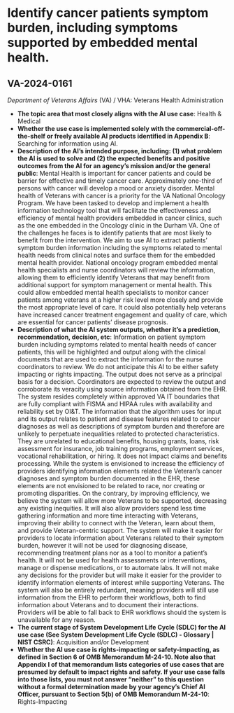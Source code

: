 # Identify cancer patients symptom burden, including symptoms supported by embedded mental health.
## VA-2024-0161
_Department of Veterans Affairs_ (VA) / VHA: Veterans Health Administration


+ **The topic area that most closely aligns with the AI use case**: Health & Medical
+ **Whether the use case is implemented solely with the commercial-off-the-shelf or freely available AI products identified in Appendix B**: Searching for information using AI.
+ **Description of the AI’s intended purpose, including: (1) what problem the AI is used to solve and (2) the expected benefits and positive outcomes from the AI for an agency’s mission and/or the general public**: Mental Health is important for cancer patients and could be barrier for effective and timely cancer care. Approximately one-third of persons with cancer will develop a mood or anxiety disorder. Mental health of Veterans with cancer is a priority for the VA National Oncology Program. We have been tasked to develop and implement a health information technology tool that will facilitate the effectiveness and efficiency of mental health providers embedded in cancer clinics, such as the one embedded in the Oncology clinic in the Durham VA. One of the challenges he faces is to identify patients that are most likely to benefit from the intervention. We aim to use AI to extract patients’ symptom burden information including the symptoms related to mental health needs from clinical notes and surface them for the embedded mental health provider. 
National oncology program embedded mental health specialists and nurse coordinators will review the information, allowing them to efficiently identify Veterans that may benefit from additional support for symptom management or mental health. This could allow embedded mental health specialists to monitor cancer patients among veterans at a higher risk level more closely and provide the most appropriate level of care. It could also potentially help veterans have increased cancer treatment engagement and quality of care, which are essential for cancer patients’ disease prognosis.
+ **Description of what the AI system outputs, whether it’s a prediction, recommendation, decision, etc**: Information on patient symptom burden including symptoms related to mental health needs of cancer patients, this will be highlighted and output along with the clinical documents that are used to extract the information for the nurse coordinators to review. We do not anticipate this AI to be either safety impacting or rights impacting. The output does not serve as a principal basis for a decision. Coordinators are expected to review the output and corroborate its veracity using source information obtained from the EHR. The system resides completely within approved VA IT boundaries that are fully compliant with FISMA and HIPAA rules with availability and reliability set by OI&T. The information that the algorithm uses for input and its output relates to patient and disease features related to cancer diagnoses as well as descriptions of symptom burden and therefore are unlikely to perpetuate inequalities related to protected characteristics. They are unrelated to educational benefits, housing grants, loans, risk assessment for insurance, job training programs, employment services, vocational rehabilitation, or hiring. It does not impact claims and benefits processing. While the system is envisioned to increase the efficiency of providers identifying information elements related the Veteran’s cancer diagnoses and symptom burden documented in the EHR, these elements are not envisioned to be related to race, nor creating or promoting disparities. On the contrary, by improving efficiency, we believe the system will allow more Veterans to be supported, decreasing any existing inequities. It will also allow providers spend less time gathering information and more time interacting with Veterans, improving their ability to connect with the Veteran, learn about them, and provide Veteran-centric support. The system will make it easier for providers to locate information about Veterans related to their symptom burden, however it will not be used for diagnosing disease, recommending treatment plans nor as a tool to monitor a patient’s health. It will not be used for health assessments or interventions, manage or dispense medications, or to automate labs. It will not make any decisions for the provider but will make it easier for the provider to identify information elements of interest while supporting Veterans. The system will also be entirely redundant, meaning providers will still use information from the EHR to perform their workflows, both to find information about Veterans and to document their interactions. Providers will be able to fall back to EHR workflows should the system is unavailable for any reason.
+ **The current stage of System Development Life Cycle (SDLC) for the AI use case (See System Development Life Cycle (SDLC) - Glossary | NIST CSRC)**: Acquisition and/or Development
+ **Whether the AI use case is rights-impacting or safety-impacting, as defined in Section 6 of OMB Memorandum M-24-10. Note also that Appendix I of that memorandum lists categories of use cases that are presumed by default to impact rights and safety. If your use case falls into those lists, you must not answer “neither” to this question without a formal determination made by your agency’s Chief AI Officer, pursuant to Section 5(b) of OMB Memorandum M-24-10**: Rights-Impacting